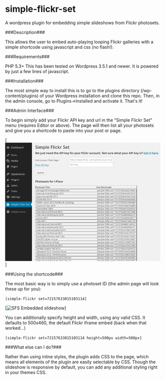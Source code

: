 simple-flickr-set
=================

A wordpress plugin for embedding simple slideshows from Flickr photosets.

###Description###

This allows the user to embed auto-playing looping Flickr galleries with a simple shortcode using javascript and css (no flash!).


###Requirements###

PHP 5.3+
This has been tested on Wordpress 3.5.1 and newer.  It is powered by just a few lines of javascript.  

###Installation###

The most simple way to install this is to go to the plugins directory (/wp-content/plugins) of your Wordpress installation and clone this repo.  Then, in the admin console, go to Plugins->Installed and activate it.  That's it!

###Admin Interface###

To begin simply add your Flickr API key and url in the "Simple Flickr Set" menu (requires Editor or above).  The page will then list all your photosets and give you a shortcode to paste into your post or page.

[![SFS Admin screen](./examples/sfs-admin.png)]

###Using the shortcode###

The most basic way is to simply use a photoset ID (the admin page will look these up for you):

```[simple-flickr set=72157633015103114]```

[![SFS Embedded slideshow](./examples/sfs-embed.png)]

You can additionally specify height and width, using any valid CSS.  It defaults to 500x460, the default Flickr iframe embed (back when that worked...)

```[simple-flickr set=72157633015103114 height=500px width=500px]```

###What else can I do?###

Rather than using inline styles, the plugin adds CSS to the page, which means all elements of the plugin are easily selectable by CSS.  Though the slideshow is responsive by default, you can add any additional styling right in your themes CSS. 
